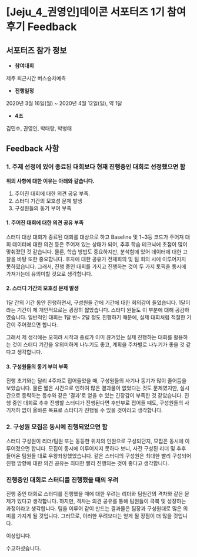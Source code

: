 # [Jeju_4_권영인]데이콘 서포터즈 1기 참여 후기 Feedback



## 서포터즈 참가 정보



* **참여대회**

제주 퇴근시간 버스승차예측

* **진행일정**

2020년 3월 16일(월) ~ 2020년 4월 12일(일), 약 1달

* **4조**

김민수, 권영인, 박태랑, 박병태



## Feedback 사항

### 1. 주제 선정에 있어 종료된 대회보다 현재 진행중인 대회로 선정했으면 함

**위의 사항에 대한 이유는 아래와 같습니다.**

1. 주어진 대회에 대한 의견 공유 부족.
2. 스터디 기간의 모호성 문제 발생
3. 구성원들의 동기 부여 부족



#### 1.  주어진 대회에 대한 의견 공유 부족

 스터디 대상 대회가 종료된 대회를 대상으로 하고 Baseline 및 1~3등 코드가 주어져 대회 데이터에 대한 의견 등은 주어져 있는 상태가 되어, 추후 학습 테크닉에 초점이 많이 맞춰졌던 것 같습니다. 물론, 학습 방법도 중요하지만, 분석함에 있어 데이터에 대한 고찰을 바탕 또한 중요합니다. 후자에 대한 공유가 전체회의 및 팀 회의 시에 이루어지지 못하였습니다. 그래서, 진행 중인 대회를 가지고 진행하는 것이 두 가지 토픽을 동시에 가져가는데 유의미할 것으로 생각합니다.



#### 2. 스터디 기간의 모호성 문제 발생

 1달 간의 기간 동안 진행하면서, 구성원들 간에 기간에 대한 회의감이 들었습니다. 1달이라는 기간이 제 개인적으로는 굉장히 짧았습니다. 스터디 원들도 이 부분에 대해 공감하였습니다. 일반적인 대회는 1달 반~ 2달 정도 진행하기 때문에, 실제 대회처럼 적절한 기간이 주어졌으면 합니다.

 그래서 제 생각에는 오히려 시작과 종료가 이미 끊겨있는 실제 진행하는 대회를 활용하는 것이 스터디 기간을 유의미하게 나누기도 좋고, 계획을 주차별로 나누기가 좋을 것 같다고 생각합니다.



#### 3. 구성원들의 동기 부여 부족

 진행 초기와는 달리 4주차로 접어들었을 때, 구성원들의 사기나 동기가 많이 줄어듬을 보았습니다. 물론 짧은 시간으로 인하여 많은 결과물이 없었다는 것도 문제였지만, 실시간으로 등락하는 등수와 같은 '결과'로 얻을 수 있는 긴장감이 부족한 것 같았습니다. 진행 중인 대회로 추후 진행할 스터디가 진행된다면 후반부로 접어들 때도, 구성원들의 사기저하 없이 올바른 목표로 스터디가 진행될 수 있을 것이라고 생각합니다.



### 2. 구성원 모집은 동시에 진행되었으면 함

 스터디 구성원이 리더/팀원 또는 동등한 위치의 인원으로 구성되던지, 모집은 동시에 이루어졌으면 합니다. 모집이 동시에 이루어지지 못하다 보니, 사전 구성된 리더 및 추후 들어온 팀원들 대로 우왕좌왕했었습니다. 같은 스터디의 구성원은 최대한 빨리 구성되어 진행 방향에 대한 의견 공유는 최대한 빨리 진행되는 것이 좋다고 생각합니다.



### 진행중인 대회로 스터디를 진행했을 때의 우려

 진행 중인 대회로 스터디를 진행했을 때에 대한 우려는 리더와 팀원간의 격차와 같은 문제가 있다고 생각합니다. 하지만, 격차는 의견 공유를 통해 팀원들이 극복 및 성장하는 과정이라고 생각합니다. 팀을 이루어 같이 만드는 결과물은 팀장과 구성원대로 많은 의미를 가지게 될 것입니다. 그러므로, 이러한 우려보다는 얻게 될 장점이 더 많을 것입니다.



이상입니다.



수고하셨습니다.